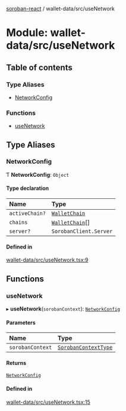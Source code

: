 [soroban-react](../README.md) / wallet-data/src/useNetwork

# Module: wallet-data/src/useNetwork

## Table of contents

### Type Aliases

- [NetworkConfig](wallet_data_src_useNetwork.md#networkconfig)

### Functions

- [useNetwork](wallet_data_src_useNetwork.md#usenetwork)

## Type Aliases

### NetworkConfig

Ƭ **NetworkConfig**: `Object`

#### Type declaration

| Name | Type |
| :------ | :------ |
| `activeChain?` | [`WalletChain`](../interfaces/types_src.WalletChain.md) |
| `chains` | [`WalletChain`](../interfaces/types_src.WalletChain.md)[] |
| `server?` | `SorobanClient.Server` |

#### Defined in

[wallet-data/src/useNetwork.tsx:9](https://github.com/mauroepce/soroban-react/blob/486e5d4/packages/wallet-data/src/useNetwork.tsx#L9)

## Functions

### useNetwork

▸ **useNetwork**(`sorobanContext`): [`NetworkConfig`](wallet_data_src_useNetwork.md#networkconfig)

#### Parameters

| Name | Type |
| :------ | :------ |
| `sorobanContext` | [`SorobanContextType`](../interfaces/core_src_SorobanContext.SorobanContextType.md) |

#### Returns

[`NetworkConfig`](wallet_data_src_useNetwork.md#networkconfig)

#### Defined in

[wallet-data/src/useNetwork.tsx:15](https://github.com/mauroepce/soroban-react/blob/486e5d4/packages/wallet-data/src/useNetwork.tsx#L15)
